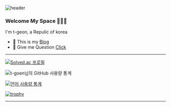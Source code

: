 ![header](https://capsule-render.vercel.app/api?type=soft&color=F8E2CF&text=✨%20🖥️%20⌨️%20🖱️%20🎮%20🕹️%20✨&fontSize=40&animation=fadeIn)

### Welcome My Space 👋👋👋

I'm t-geon, a Repulic of korea   
- 🤙 This is my [Blog](https://blog.naver.com/geon2331) 
- 💬 Give me Question [Click](https://github.com/t-geon/t-geon/issues) 

---

[![Solved.ac 프로필](http://mazassumnida.wtf/api/v2/generate_badge?boj=geon2331)](https://solved.ac/geon2331)

![t-goen님의 GitHub 사용량 통계](https://github-readme-stats.vercel.app/api?username=t-geon&hide=contribs,issues)

[![언어 사용량 통계](https://github-readme-stats.vercel.app/api/top-langs/?username=t-geon&layout=compact)](https://github.com/t-geon)

[![trophy](https://github-profile-trophy.vercel.app/?username=t-geon&theme=flat&column=7)](https://github.com/ryo-ma/github-profile-trophy)

---

